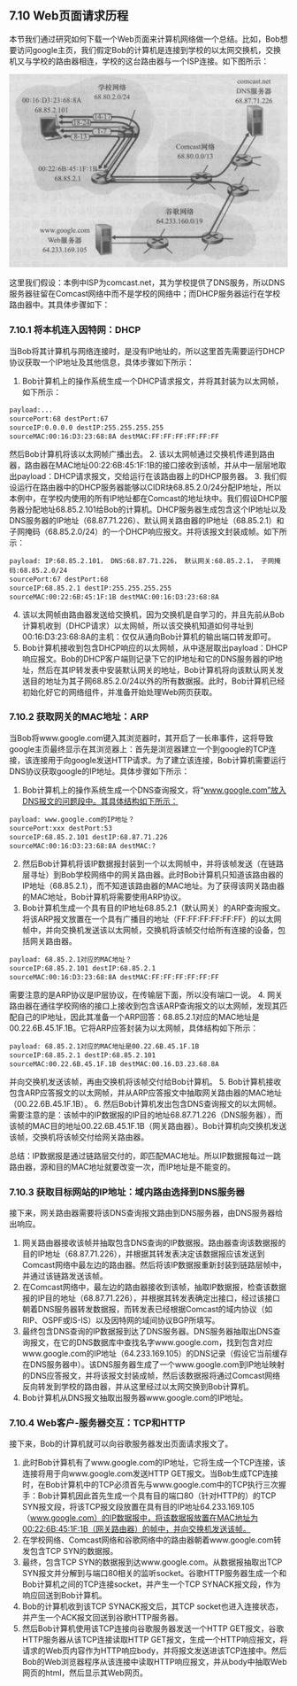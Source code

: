 ## 7.10 Web页面请求历程
本节我们通过研究如何下载一个Web页面来计算机网络做一个总结。比如，Bob想要访问google主页，我们假定Bob的计算机是连接到学校的以太网交换机，交换机又与学校的路由器相连，学校的这台路由器与一个ISP连接。如下图所示：

![web-process](../img/7-10-web-process.png)

这里我们假设：本例中ISP为comcast.net，其为学校提供了DNS服务，所以DNS服务器驻留在Comcast网络中而不是学校的网络中；而DHCP服务器运行在学校路由器中。其具体步骤如下：

### 7.10.1 将本机连入因特网：DHCP
当Bob将其计算机与网络连接时，是没有IP地址的，所以这里首先需要运行DHCP协议获取一个IP地址及其他信息，具体步骤如下所示：
1. Bob计算机上的操作系统生成一个DHCP请求报文，并将其封装为以太网帧，如下所示：
```
payload:...
sourcePort:68 destPort:67
sourceIP:0.0.0.0 destIP:255.255.255.255
sourceMAC:00:16:D3:23:68:8A destMAC:FF:FF:FF:FF:FF:FF
```
然后Bob计算机将该以太网帧广播出去。
2. 该以太网帧通过交换机传递到路由器，路由器在MAC地址00:22:6B:45:1F:1B的接口接收到该帧，并从中一层层地取出payload：DHCP请求报文，交给运行在该路由器上的DHCP服务器。
3. 我们假设运行在路由器中的DHCP服务器能够以CIDR块68.85.2.0/24分配IP地址，所以本例中，在学校内使用的所有IP地址都在Comcast的地址块中。我们假设DHCP服务器分配地址68.85.2.101给Bob的计算机。DHCP服务器生成包含这个IP地址以及DNS服务器的IP地址（68.87.71.226）、默认网关路由器的IP地址（68.85.2.1）和子网掩码（68.85.2.0/24）的一个DHCP响应报文。并将该报文封装成帧。如下所示：
```
payload: IP:68.85.2.101， DNS:68.87.71.226， 默认网关:68.85.2.1， 子网掩码:68.85.2.0/24
sourcePort:67 destPort:68
sourceIP:68.85.2.1 destIP:255.255.255.255
sourceMAC:00:22:6B:45:1F:1B destMAC:00:16:D3:23:68:8A
```
4. 该以太网帧由路由器发送给交换机，因为交换机是自学习的，并且先前从Bob计算机收到（DHCP请求）以太网帧，所以该交换机知道如何寻址到00:16:D3:23:68:8A的主机：仅仅从通向Bob计算机的输出端口转发即可。
5. Bob计算机接收到包含DHCP响应的以太网帧，从中逐层取出payload：DHCP响应报文。Bob的DHCP客户端则记录下它的IP地址和它的DNS服务器的IP地址，然后在其IP转发表中安装默认网关的地址，Bob计算机将向该默认网关发送目的地址为其子网68.85.2.0/24以外的所有数据报。此时，Bob计算机已经初始化好它的网络组件，并准备开始处理Web网页获取。

### 7.10.2 获取网关的MAC地址：ARP
当Bob将www.google.com键入其浏览器时，其开启了一长串事件，这将导致google主页最终显示在其浏览器上：首先是浏览器建立一个到google的TCP连接，该连接用于向google发送HTTP请求。为了建立该连接，Bob计算机需要运行DNS协议获取google的IP地址。具体步骤如下所示：
1. Bob计算机上的操作系统生成一个DNS查询报文，将“www.google.com”放入DNS报文的问题段中。其具体结构如下所示：
```
payload: www.google.com的IP地址？
sourcePort:xxx destPort:53
sourceIP:68.85.2.101 destIP:68.87.71.226
sourceMAC:00:16:D3:23:68:8A destMAC:?
```
2. 然后Bob计算机将该IP数据报封装到一个以太网帧中，并将该帧发送（在链路层寻址）到Bob学校网络中的网关路由器。此时Bob计算机只知道该路由器的IP地址（68.85.2.1），而不知道该路由器的MAC地址。为了获得该网关路由器的MAC地址，Bob计算机将需要使用ARP协议。
3. Bob计算机生成一个具有目的IP地址68.85.2.1（默认网关）的ARP查询报文。将该ARP报文放置在一个具有广播目的地址（FF:FF:FF:FF:FF:FF）的以太网帧中，并向交换机发送该以太网帧，交换机将该帧交付给所有连接的设备，包括网关路由器。
```
payload: 68.85.2.1对应的MAC地址？
sourceIP:68.85.2.101 destIP:68.85.2.1
sourceMAC:00:16:D3:23:68:8A destMAC:FF:FF:FF:FF:FF:FF
```
需要注意的是ARP协议是IP层协议，在传输层下面，所以没有端口一说。
4. 网关路由器在通往学校网络的接口上接收到包含该ARP查询报文的以太网帧，发现其匹配自己的IP地址，因此其准备一个ARP回答：68.85.2.1对应的MAC地址是00.22.6B.45.1F.1B。它将ARP应答封装为以太网帧，具体结构如下所示：
```
payload: 68.85.2.1对应的MAC地址是00.22.6B.45.1F.1B
sourceIP:68.85.2.1 destIP:68.85.2.101
sourceMAC:00.22.6B.45.1F.1B destMAC:00.16.D3.23.68.8A
```
并向交换机发送该帧，再由交换机将该帧交付给Bob计算机。
5. Bob计算机接收包含ARP应答报文的以太网帧，并从ARP应答报文中抽取网关路由器的MAC地址（00.22.6B.45.1F.1B）。
6. 然后Bob计算机发出包含DNS查询报文的以太网帧。需要注意的是：该帧中的IP数据报的IP目的地址68.87.71.226（DNS服务器），而该帧的MAC目的地址00.22.6B.45.1F.1B（网关路由器）。Bob计算机向交换机发送该帧，交换机将该帧交付给网关路由器。

总结：IP数据报是通过链路层交付的，即匹配MAC地址。所以IP数据报每过一跳路由器，源和目的MAC地址就要改变一次，而IP地址是不能变的。

### 7.10.3 获取目标网站的IP地址：域内路由选择到DNS服务器
接下来，网关路由器需要将该DNS查询报文路由到DNS服务器，由DNS服务器给出响应。
1. 网关路由器接收该帧并抽取包含DNS查询的IP数据报。路由器查询该数据报的目的IP地址（68.87.71.226），并根据其转发表决定该数据报应该发送到Comcast网络中最左边的路由器。然后将该IP数据报重新封装到链路层帧中，并通过该链路发送该帧。
2. 在Comcast网络中，最左边的路由器接收到该帧，抽取IP数据报，检查该数据报的IP目的地址（68.87.71.226），并根据其转发表确定出接口，经过该接口朝着DNS服务器转发数据报，而转发表已经根据Comcast的域内协议（如RIP、OSPF或IS-IS）以及因特网的域间协议BGP所填写。
3. 最终包含DNS查询的IP数据报到达了DNS服务器。DNS服务器抽取出DNS查询报文，在它的DNS数据库中查找名字www.google.com，找到包含对应www.google.com的IP地址（64.233.169.105）的DNS记录（假设它当前缓存在DNS服务器中）。该DNS服务器生成了一个www.google.com到IP地址映射的DNS应答报文，并将该报文封装成帧，然后该数据报将通过Comcast网络反向转发到学校的路由器，并从这里经过以太网交换到Bob计算机。
4. Bob计算机从DNS报文抽取出服务器www.google.com的IP地址。

### 7.10.4 Web客户-服务器交互：TCP和HTTP
接下来，Bob的计算机就可以向谷歌服务器发出页面请求报文了。
1. 此时Bob计算机有了www.google.com的IP地址，它将生成一个TCP连接，该连接将用于向www.google.com发送HTTP GET报文。当Bob生成TCP连接时，在Bob计算机中的TCP必须首先与www.google.com中的TCP执行三次握手：Bob计算机因此首先生成一个具有目的端口80（针对HTTP的）的TCP SYN报文段，将该TCP报文段放置在具有目的IP地址64.233.169.105（www.google.com）的IP数据报中，将该数据报放置在MAC地址为00:22:6B:45:1F:1B（网关路由器）的帧中，并向交换机发送该帧。
2. 在学校网络、Comcast网络和谷歌网络中的路由器朝着www.google.com转发包含TCP SYN的数据报。
3. 最终，包含TCP SYN的数据报到达www.google.com。从数据报抽取出TCP SYN报文并分解到与端口80相关的监听socket。谷歌HTTP服务器生成一个和Bob计算机之间的TCP连接socket，并产生一个TCP SYNACK报文段，作为响应回送到Bob计算机。
4. Bob的计算机收到该TCP SYNACK报文后，其TCP socket也进入连接状态，并产生一个ACK报文回送到谷歌HTTP服务器。
5. 然后Bob计算机使用该TCP连接向谷歌服务器发送一个HTTP GET报文，谷歌HTTP服务器从该TCP连接读取HTTP GET报文，生成一个HTTP响应报文，将请求的Web页内容作为HTTP响应body，并将报文发送进该TCP连接中。然后Bob的Web浏览器程序从该连接中读取HTTP响应报文，并从body中抽取Web网页的html，然后显示其Web网页。
